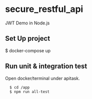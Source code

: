 # secure_restful_api

JWT Demo in Node.js

## Set Up project

  $ docker-compose up

## Run unit & integration test

Open docker/terminal under apitask.

```bash
  $ cd /app
  $ npm run all-test
```
